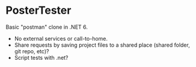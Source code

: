 # PosterTester

Basic "postman" clone in .NET 6.

* No external services or call-to-home. 
* Share requests by saving project files to a shared place (shared folder, git repo, etc)?
* Script tests with .net?
